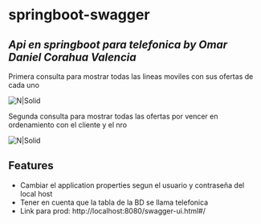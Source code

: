 # springboot-swagger

## _Api en springboot para telefonica by Omar Daniel Corahua Valencia_

Primera consulta para mostrar todas las lineas moviles con sus ofertas de cada uno

![N|Solid](https://i.postimg.cc/V69SQjPY/1ra-consulta.png)

Segunda consulta para mostrar todas las ofertas por vencer en ordenamiento con el cliente y el nro

![N|Solid](https://i.postimg.cc/cCsvsrdf/2da-consulta.png)

## Features

- Cambiar el application properties segun el usuario y contraseña del local host
- Tener en cuenta que la tabla de la BD se llama telefonica
- Link para prod: http://localhost:8080/swagger-ui.html#/